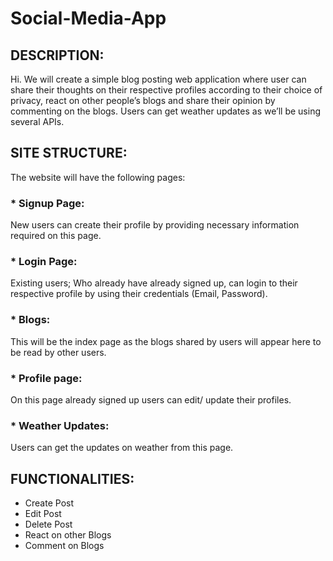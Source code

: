# Social-Media-App

## DESCRIPTION:

Hi. We will create a simple blog posting web application where user can share their thoughts on their respective profiles according to their choice of privacy, react on other people’s blogs and share their opinion by commenting on the blogs. Users can get weather updates as we’ll be using several APIs.

## SITE STRUCTURE:

The website will have the following pages:
### *	Signup Page: 
New users can create their profile by providing necessary information required on this page.
### *	Login Page: 
Existing users; Who already have already signed up, can login to their respective profile by using their credentials (Email, Password).
### *	Blogs:
This will be the index page as the blogs shared by users will appear here to be read by other users.
### *	Profile page:
On this page already signed up users can edit/ update their profiles.
### *	Weather Updates:
Users can get the updates on weather from this page.

## FUNCTIONALITIES:

 
*	Create Post
*	Edit Post
*	Delete Post
*	React on other Blogs
*	Comment on Blogs

